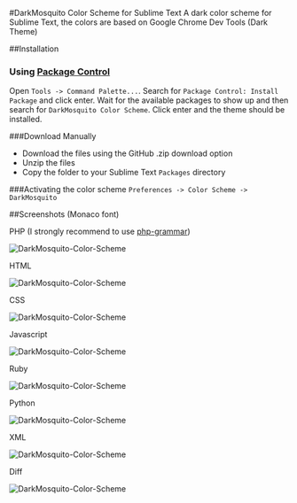 #DarkMosquito Color Scheme for Sublime Text
A dark color scheme for Sublime Text, the colors are based on Google Chrome Dev Tools (Dark Theme)

##Installation

### Using [Package Control](https://sublime.wbond.net)

Open `Tools -> Command Palette...`. Search for `Package Control: Install Package` and click enter. Wait for
the available packages to show up and then search for `DarkMosquito Color Scheme`. Click enter and the theme should
be installed.

###Download Manually
* Download the files using the GitHub .zip download option
* Unzip the files
* Copy the folder to your Sublime Text `Packages` directory

###Activating the color scheme
`Preferences -> Color Scheme -> DarkMosquito`

##Screenshots (Monaco font)

PHP (I strongly recommend to use [php-grammar](https://github.com/gerardroche/sublime-php-grammar))

![DarkMosquito-Color-Scheme](https://raw.github.com/Mosquito13/DarkMosquito-Color-Scheme/master/screenshots/PHP-Source.png)

HTML

![DarkMosquito-Color-Scheme](https://raw.github.com/Mosquito13/DarkMosquito-Color-Scheme/master/screenshots/HTML-Source.png)

CSS

![DarkMosquito-Color-Scheme](https://raw.github.com/Mosquito13/DarkMosquito-Color-Scheme/master/screenshots/CSS-Source.png)

Javascript

![DarkMosquito-Color-Scheme](https://raw.github.com/Mosquito13/DarkMosquito-Color-Scheme/master/screenshots/Javascript-Source.png)

Ruby

![DarkMosquito-Color-Scheme](https://raw.github.com/Mosquito13/DarkMosquito-Color-Scheme/master/screenshots/Ruby-Source.png)

Python

![DarkMosquito-Color-Scheme](https://raw.github.com/Mosquito13/DarkMosquito-Color-Scheme/master/screenshots/Python-Source.png)

XML

![DarkMosquito-Color-Scheme](https://raw.github.com/Mosquito13/DarkMosquito-Color-Scheme/master/screenshots/XML-Source.png)

Diff

![DarkMosquito-Color-Scheme](https://raw.github.com/Mosquito13/DarkMosquito-Color-Scheme/master/screenshots/Diff-Source.png)
